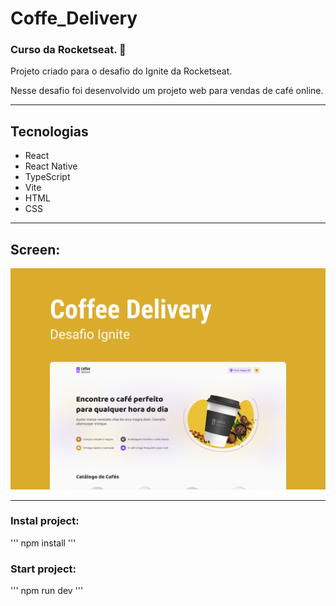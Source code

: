 # Coffe_Delivery

### Curso da Rocketseat. 🚀
Projeto criado para o desafio do Ignite da Rocketseat.

Nesse desafio foi desenvolvido um projeto web para vendas de café online.

---

## Tecnologias
* React
* React Native
* TypeScript
* Vite
* HTML
* CSS

---

## Screen:
<img src="github\Capa.png" alt="Capa do desafio Coffee Delivery" />

---

### Instal project:
'''
npm install
'''

### Start project:
'''
npm run dev
'''
